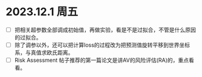 # 2023.12.1 周五
- [ ] 把相关超参数全部调成初始值，再做实验，看是不是过拟合，不管是什么原因的过拟合。
- [ ] 除了调参以外，还可以把计算loss的过程改为把预测值旋转平移到世界坐标系，与真值求欧氏距离。  
- [ ] Risk Assessment 帖子推荐的第一篇论文是讲AV的风险评估(RA)的，重点看看。